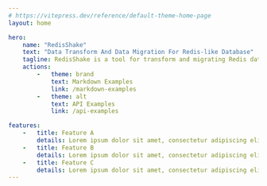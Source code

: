 ```yaml
---
# https://vitepress.dev/reference/default-theme-home-page
layout: home

hero:
    name: "RedisShake"
    text: "Data Transform And Data Migration For Redis-like Database"
    tagline: RedisShake is a tool for transform and migrating Redis data.
    actions:
        -   theme: brand
            text: Markdown Examples
            link: /markdown-examples
        -   theme: alt
            text: API Examples
            link: /api-examples

features:
    -   title: Feature A
        details: Lorem ipsum dolor sit amet, consectetur adipiscing elit
    -   title: Feature B
        details: Lorem ipsum dolor sit amet, consectetur adipiscing elit
    -   title: Feature C
        details: Lorem ipsum dolor sit amet, consectetur adipiscing elit
---
```


